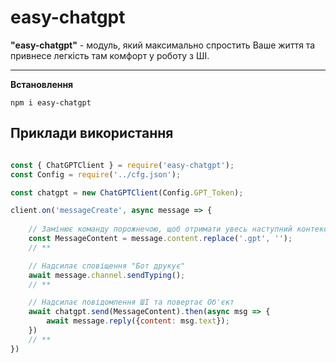 # easy-chatgpt

**"easy-chatgpt"** - модуль, який максимально спростить Ваше життя та привнесе легкість там комфорт у роботу з ШІ.

---

**Встановлення**

```ssh
npm i easy-chatgpt
```

## Приклади використання
```js

const { ChatGPTClient } = require('easy-chatgpt');
const Config = require('../cfg.json');

const chatgpt = new ChatGPTClient(Config.GPT_Token);

client.on('messageCreate', async message => {
    
    // Замінює команду порожнечою, щоб отримати увесь наступний контекст
    const MessageContent = message.content.replace('.gpt', '');
    // **

    // Надсилає сповіщення "Бот друкує"
    await message.channel.sendTyping();
    // **

    // Надсилає повідомлення ШІ та повертає Об'єкт
    await chatgpt.send(MessageContent).then(async msg => {
        await message.reply({content: msg.text});
    })
    // **
})
```

